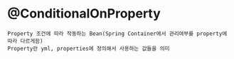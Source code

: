 # @ConditionalOnProperty
```
Property 조건에 따라 작동하는 Bean(Spring Container에서 관리여부를 property에 따라 다르게함)
Property란 yml, properties에 정의해서 사용하는 값들을 의미
```